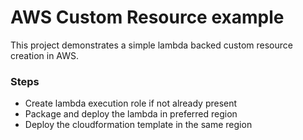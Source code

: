 # AWS Custom Resource example

This project demonstrates a simple lambda backed custom resource creation in AWS.

### Steps

- Create lambda execution role if not already present
- Package and deploy the lambda in preferred region
- Deploy the cloudformation template in the same region